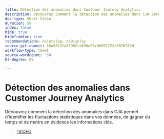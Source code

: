 ```yaml
---
title: Détection des anomalies dans Customer Journey Analytics
description: Découvrez comment la détection des anomalies dans CJA permet d’identifier les fluctuations statistiques dans vos données, de gagner du temps et de mettre en évidence les informations clés.
doc-type: Short Video
duration: 59
index: false
hide: true
hidefromtoc: true
recommendations: noCatalog, noDisplay
source-git-commit: 16a9013fa93992cd896e95c3689f722d5970789d
workflow-type: tm+mt
source-wordcount: '50'
ht-degree: 0%

---
```



# Détection des anomalies dans Customer Journey Analytics

Découvrez comment la détection des anomalies dans CJA permet d’identifier les fluctuations statistiques dans vos données, de gagner du temps et de mettre en évidence les informations clés.

<!-- 72_S106_3442453_58_anomaly-detection-in-customer-journey-analytics -->
>[!VIDEO](https://video.tv.adobe.com/v/3458302/?learn=on&enablevpops=true)

